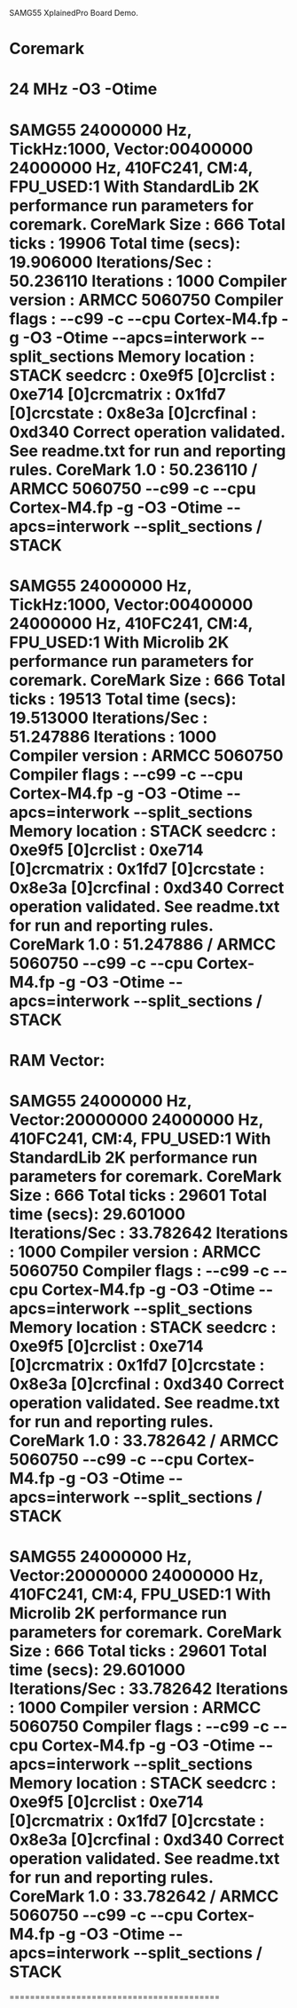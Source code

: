 SAMG55 XplainedPro Board Demo.

Coremark
=========================================
24 MHz
-O3 -Otime
=========================================
SAMG55 24000000 Hz, TickHz:1000, Vector:00400000
24000000 Hz, 410FC241, CM:4, FPU_USED:1
With StandardLib
2K performance run parameters for coremark.
CoreMark Size    : 666
Total ticks      : 19906
Total time (secs): 19.906000
Iterations/Sec   : 50.236110
Iterations       : 1000
Compiler version : ARMCC 5060750
Compiler flags   : --c99 -c --cpu Cortex-M4.fp -g -O3 -Otime --apcs=interwork --split_sections
Memory location  : STACK
seedcrc          : 0xe9f5
[0]crclist       : 0xe714
[0]crcmatrix     : 0x1fd7
[0]crcstate      : 0x8e3a
[0]crcfinal      : 0xd340
Correct operation validated. See readme.txt for run and reporting rules.
CoreMark 1.0 : 50.236110 / ARMCC 5060750 --c99 -c --cpu Cortex-M4.fp -g -O3 -Otime --apcs=interwork --split_sections / STACK
=========================================
SAMG55 24000000 Hz, TickHz:1000, Vector:00400000
24000000 Hz, 410FC241, CM:4, FPU_USED:1
With Microlib
2K performance run parameters for coremark.
CoreMark Size    : 666
Total ticks      : 19513
Total time (secs): 19.513000
Iterations/Sec   : 51.247886
Iterations       : 1000
Compiler version : ARMCC 5060750
Compiler flags   : --c99 -c --cpu Cortex-M4.fp -g -O3 -Otime --apcs=interwork --split_sections
Memory location  : STACK
seedcrc          : 0xe9f5
[0]crclist       : 0xe714
[0]crcmatrix     : 0x1fd7
[0]crcstate      : 0x8e3a
[0]crcfinal      : 0xd340
Correct operation validated. See readme.txt for run and reporting rules.
CoreMark 1.0 : 51.247886 / ARMCC 5060750 --c99 -c --cpu Cortex-M4.fp -g -O3 -Otime --apcs=interwork --split_sections / STACK
=========================================

RAM Vector: 
=========================================
SAMG55 24000000 Hz, Vector:20000000
24000000 Hz, 410FC241, CM:4, FPU_USED:1
With StandardLib
2K performance run parameters for coremark.
CoreMark Size    : 666
Total ticks      : 29601
Total time (secs): 29.601000
Iterations/Sec   : 33.782642
Iterations       : 1000
Compiler version : ARMCC 5060750
Compiler flags   : --c99 -c --cpu Cortex-M4.fp -g -O3 -Otime --apcs=interwork --split_sections
Memory location  : STACK
seedcrc          : 0xe9f5
[0]crclist       : 0xe714
[0]crcmatrix     : 0x1fd7
[0]crcstate      : 0x8e3a
[0]crcfinal      : 0xd340
Correct operation validated. See readme.txt for run and reporting rules.
CoreMark 1.0 : 33.782642 / ARMCC 5060750 --c99 -c --cpu Cortex-M4.fp -g -O3 -Otime --apcs=interwork --split_sections / STACK
=========================================
SAMG55 24000000 Hz, Vector:20000000
24000000 Hz, 410FC241, CM:4, FPU_USED:1
With Microlib
2K performance run parameters for coremark.
CoreMark Size    : 666
Total ticks      : 29601
Total time (secs): 29.601000
Iterations/Sec   : 33.782642
Iterations       : 1000
Compiler version : ARMCC 5060750
Compiler flags   : --c99 -c --cpu Cortex-M4.fp -g -O3 -Otime --apcs=interwork --split_sections
Memory location  : STACK
seedcrc          : 0xe9f5
[0]crclist       : 0xe714
[0]crcmatrix     : 0x1fd7
[0]crcstate      : 0x8e3a
[0]crcfinal      : 0xd340
Correct operation validated. See readme.txt for run and reporting rules.
CoreMark 1.0 : 33.782642 / ARMCC 5060750 --c99 -c --cpu Cortex-M4.fp -g -O3 -Otime --apcs=interwork --split_sections / STACK
=========================================

=========================================
